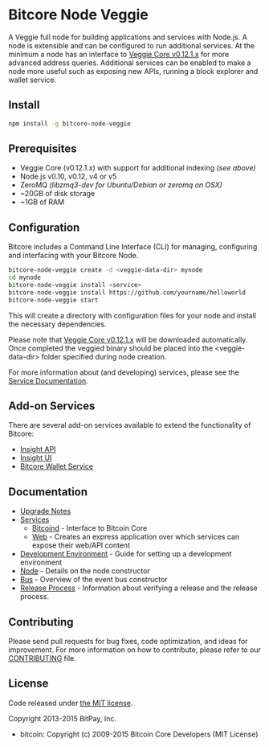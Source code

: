 Bitcore Node Veggie
============

A Veggie full node for building applications and services with Node.js. A node is extensible and can be configured to run additional services. At the minimum a node has an interface to [Veggie Core v0.12.1.x](https://github.com/veggiepay/veggie/tree/v0.12.1.x) for more advanced address queries. Additional services can be enabled to make a node more useful such as exposing new APIs, running a block explorer and wallet service.

## Install

```bash
npm install -g bitcore-node-veggie
```

## Prerequisites

- Veggie Core (v0.12.1.x) with support for additional indexing *(see above)*
- Node.js v0.10, v0.12, v4 or v5
- ZeroMQ *(libzmq3-dev for Ubuntu/Debian or zeromq on OSX)*
- ~20GB of disk storage
- ~1GB of RAM

## Configuration

Bitcore includes a Command Line Interface (CLI) for managing, configuring and interfacing with your Bitcore Node.

```bash
bitcore-node-veggie create -d <veggie-data-dir> mynode
cd mynode
bitcore-node-veggie install <service>
bitcore-node-veggie install https://github.com/yourname/helloworld
bitcore-node-veggie start
```

This will create a directory with configuration files for your node and install the necessary dependencies.

Please note that [Veggie Core v0.12.1.x](https://github.com/veggiepay/veggie/tree/v0.12.1.x) will be downloaded automatically. Once completed the veggied binary should be placed into the &lt;veggie-data-dir&gt; folder specified during node creation.

For more information about (and developing) services, please see the [Service Documentation](docs/services.md).

## Add-on Services

There are several add-on services available to extend the functionality of Bitcore:

- [Insight API](https://github.com/veggiepay/insight-api-veggie/tree/master)
- [Insight UI](https://github.com/veggiepay/insight-ui-veggie/tree/master)
- [Bitcore Wallet Service](https://github.com/veggiepay/bitcore-wallet-service/tree/master)

## Documentation

- [Upgrade Notes](docs/upgrade.md)
- [Services](docs/services.md)
  - [Bitcoind](docs/services/bitcoind.md) - Interface to Bitcoin Core
  - [Web](docs/services/web.md) - Creates an express application over which services can expose their web/API content
- [Development Environment](docs/development.md) - Guide for setting up a development environment
- [Node](docs/node.md) - Details on the node constructor
- [Bus](docs/bus.md) - Overview of the event bus constructor
- [Release Process](docs/release.md) - Information about verifying a release and the release process.

## Contributing

Please send pull requests for bug fixes, code optimization, and ideas for improvement. For more information on how to contribute, please refer to our [CONTRIBUTING](https://github.com/bitpay/bitcore/blob/master/CONTRIBUTING.md) file.

## License

Code released under [the MIT license](https://github.com/bitpay/bitcore-node-veggie/blob/master/LICENSE).

Copyright 2013-2015 BitPay, Inc.

- bitcoin: Copyright (c) 2009-2015 Bitcoin Core Developers (MIT License)
